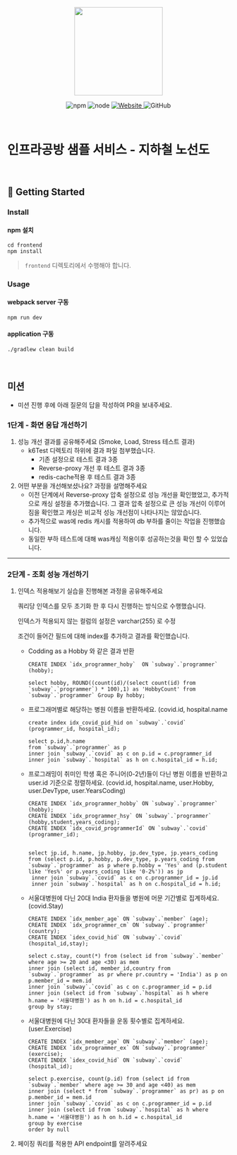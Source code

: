 <p align="center">
    <img width="200px;" src="https://raw.githubusercontent.com/woowacourse/atdd-subway-admin-frontend/master/images/main_logo.png"/>
</p>
<p align="center">
  <img alt="npm" src="https://img.shields.io/badge/npm-%3E%3D%205.5.0-blue">
  <img alt="node" src="https://img.shields.io/badge/node-%3E%3D%209.3.0-blue">
  <a href="https://edu.nextstep.camp/c/R89PYi5H" alt="nextstep atdd">
    <img alt="Website" src="https://img.shields.io/website?url=https%3A%2F%2Fedu.nextstep.camp%2Fc%2FR89PYi5H">
  </a>
  <img alt="GitHub" src="https://img.shields.io/github/license/next-step/atdd-subway-service">
</p>

<br>

# 인프라공방 샘플 서비스 - 지하철 노선도

<br>

## 🚀 Getting Started

### Install
#### npm 설치
```
cd frontend
npm install
```
> `frontend` 디렉토리에서 수행해야 합니다.

### Usage
#### webpack server 구동
```
npm run dev
```
#### application 구동
```
./gradlew clean build
```
<br>

## 미션

* 미션 진행 후에 아래 질문의 답을 작성하여 PR을 보내주세요.

### 1단계 - 화면 응답 개선하기
1. 성능 개선 결과를 공유해주세요 (Smoke, Load, Stress 테스트 결과)
   - k6Test 디렉토리 하위에 결과 파일 첨부했습니다.
     - 기존 설정으로 테스트 결과 3종
     - Reverse-proxy 개선 후 테스트 결과 3종
     - redis-cache적용 후 테스트 결과 3종
2. 어떤 부분을 개선해보셨나요? 과정을 설명해주세요
   - 이전 단계에서 Reverse-proxy 압축 설정으로 성능 개선을 확인했었고, 추가적으로 캐싱 설정을 추가했습니다. 그 결과 압축 설정으로 큰 성능 개선이 이루어짐을 확인했고 캐싱은 비교적 성능 개선점이 나타나지는 않았습니다.
   - 추가적으로 was에 redis 캐시를 적용하여 db 부하를 줄이는 작업을 진행했습니다.
   - 동일한 부하 테스트에 대해 was캐싱 적용이후 성공하는것을 확인 할 수 있었습니다.

---

### 2단계 - 조회 성능 개선하기
1. 인덱스 적용해보기 실습을 진행해본 과정을 공유해주세요

   쿼리당 인덱스를 모두 초기화 한 후 다시 진행하는 방식으로 수행했습니다.

   인덱스가 적용되지 않는 컬럼의 설정은 varchar(255) 로 수정

   조건이 들어간 필드에 대해 index를 추가하고 결과를 확인했습니다.

   - Codding as a Hobby 와 같은 결과 반환

     ```mysql
     CREATE INDEX `idx_programmer_hoby`  ON `subway`.`programmer` (hobby);
     
     select hobby, ROUND((count(id)/(select count(id) from `subway`.`programmer`) * 100),1) as 'HobbyCount' from `subway`.`programmer` Group By hobby;
     ```

   - 프로그래머별로 해당하는 병원 이름을 반환하세요. (covid.id, hospital.name

     ```mysql
     create index idx_covid_pid_hid on `subway`.`covid` (programmer_id, hospital_id);
     
     select p.id,h.name
     from `subway`.`programmer` as p
     inner join `subway`.`covid` as c on p.id = c.programmer_id
     inner join `subway`.`hospital` as h on c.hospital_id = h.id;
     ```

   - 프로그래밍이 취미인 학생 혹은 주니어(0-2년)들이 다닌 병원 이름을 반환하고 user.id 기준으로 정렬하세요. (covid.id, hospital.name, user.Hobby, user.DevType, user.YearsCoding)

     ```mysql
     CREATE INDEX `idx_programmer_hobby` ON `subway`.`programmer` (hobby);
     CREATE INDEX `idx_programmer_hsy` ON `subway`.`programmer` (hobby,student,years_coding);
     CREATE INDEX `idx_covid_programmerId` ON `subway`.`covid` (programmer_id);
     
     
     select jp.id, h.name, jp.hobby, jp.dev_type, jp.years_coding 
     from (select p.id, p.hobby, p.dev_type, p.years_coding from `subway`.`programmer` as p where p.hobby = 'Yes' and (p.student like 'Yes%' or p.years_coding like '0-2%')) as jp
      inner join `subway`.`covid` as c on c.programmer_id = jp.id
      inner join `subway`.`hospital` as h on c.hospital_id = h.id;
     ```

   - 서울대병원에 다닌 20대 India 환자들을 병원에 머문 기간별로 집계하세요. (covid.Stay)

     ```mysql
     CREATE INDEX `idx_member_age` ON `subway`.`member` (age);
     CREATE INDEX `idx_programmer_cm` ON `subway`.`programmer` (country);
     CREATE INDEX `idex_covid_hid` ON `subway`.`covid` (hospital_id,stay);
     
     select c.stay, count(*) from (select id from `subway`.`member` where age >= 20 and age <30) as mem
     inner join (select id, member_id,country from `subway`.`programmer` as pr where pr.country = 'India') as p on p.member_id = mem.id
     inner join `subway`.`covid` as c on c.programmer_id = p.id
     inner join (select id from `subway`.`hospital` as h where h.name = '서울대병원') as h on h.id = c.hospital_id
     group by stay;
     ```

   - 서울대병원에 다닌 30대 환자들을 운동 횟수별로 집계하세요. (user.Exercise)

     ```mysql
     CREATE INDEX `idx_member_age` ON `subway`.`member` (age);
     CREATE INDEX `idx_programmer_ex` ON `subway`.`programmer` (exercise);
     CREATE INDEX `idex_covid_hid` ON `subway`.`covid` (hospital_id);
      
     select p.exercise, count(p.id) from (select id from `subway`.`member` where age >= 30 and age <40) as mem
     inner join (select * from `subway`.`programmer` as pr) as p on p.member_id = mem.id
     inner join `subway`.`covid` as c on c.programmer_id = p.id
     inner join (select id from `subway`.`hospital` as h where h.name = '서울대병원') as h on h.id = c.hospital_id
     group by exercise
     order by null
     ```

2. 페이징 쿼리를 적용한 API endpoint를 알려주세요

